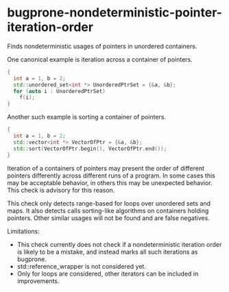 # bugprone-nondeterministic-pointer-iteration-order

Finds nondeterministic usages of pointers in unordered containers.

One canonical example is iteration across a container of pointers.

```c++
{
  int a = 1, b = 2;
  std::unordered_set<int *> UnorderedPtrSet = {&a, &b};
  for (auto i : UnorderedPtrSet)
    f(i);
}
```

Another such example is sorting a container of pointers.

```c++
{
  int a = 1, b = 2;
  std::vector<int *> VectorOfPtr = {&a, &b};
  std::sort(VectorOfPtr.begin(), VectorOfPtr.end());
}
```

Iteration of a containers of pointers may present the order of different
pointers differently across different runs of a program. In some cases
this may be acceptable behavior, in others this may be unexpected
behavior. This check is advisory for this reason.

This check only detects range-based for loops over unordered sets and
maps. It also detects calls sorting-like algorithms on containers
holding pointers. Other similar usages will not be found and are false
negatives.

Limitations:

- This check currently does not check if a nondeterministic iteration
  order is likely to be a mistake, and instead marks all such
  iterations as bugprone.
- std::reference_wrapper is not considered yet.
- Only for loops are considered, other iterators can be included in
  improvements.
